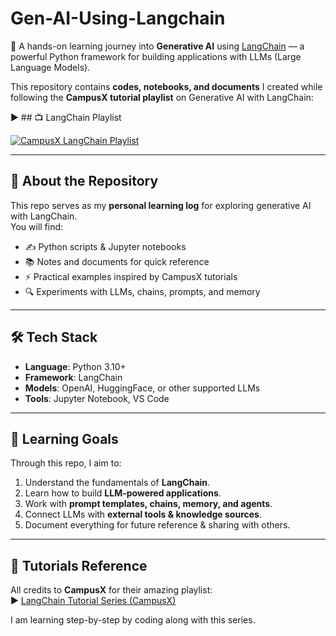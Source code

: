 # Gen-AI-Using-Langchain

🚀 A hands-on learning journey into **Generative AI** using [LangChain](https://www.langchain.com/) — a powerful Python framework for building applications with LLMs (Large Language Models).  

This repository contains **codes, notebooks, and documents** I created while following the **CampusX tutorial playlist** on Generative AI with LangChain: 

▶️ ## 📺 LangChain Playlist

[![CampusX LangChain Playlist](https://i.ytimg.com/vi/kykSaHicu1M/maxresdefault.jpg)](https://www.youtube.com/playlist?list=PLKnIA16_RmvaTbihpo4MtzVm4XOQa0ER0)


---

## 📌 About the Repository

This repo serves as my **personal learning log** for exploring generative AI with LangChain.  
You will find:
- ✍️ Python scripts & Jupyter notebooks  
- 📚 Notes and documents for quick reference  
- ⚡ Practical examples inspired by CampusX tutorials  
- 🔍 Experiments with LLMs, chains, prompts, and memory  

---

## 🛠️ Tech Stack

- **Language**: Python 3.10+  
- **Framework**: LangChain  
- **Models**: OpenAI, HuggingFace, or other supported LLMs  
- **Tools**: Jupyter Notebook, VS Code  

---

## 🎯 Learning Goals

Through this repo, I aim to:  
1. Understand the fundamentals of **LangChain**.  
2. Learn how to build **LLM-powered applications**.  
3. Work with **prompt templates, chains, memory, and agents**.  
4. Connect LLMs with **external tools & knowledge sources**.  
5. Document everything for future reference & sharing with others. 

---

## 📖 Tutorials Reference

All credits to **CampusX** for their amazing playlist:  
▶️ [LangChain Tutorial Series (CampusX)](https://www.youtube.com/playlist?list=PLKnIA16_RmvaTbihpo4MtzVm4XOQa0ER0)  

I am learning step-by-step by coding along with this series.  
